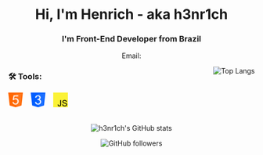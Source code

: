 <!--
**h3nr1ch/h3nr1ch** is a ✨ _special_ ✨ repository because its `README.md` (this file) appears on your GitHub profile.

Here are some ideas to get you started:

- 🔭 I’m currently working on ...
- 🌱 I’m currently learning ...
- 👯 I’m looking to collaborate on ...
- 🤔 I’m looking for help with ...
- 💬 Ask me about ...
- 📫 How to reach me: ...
- 😄 Pronouns: ...
- ⚡ Fun fact: ...
-->

<h1 align="center">Hi, I'm Henrich - aka h3nr1ch</h1>
<h3 align="center">I'm Front-End Developer from Brazil</h3>
<p align="center">Email: </p>

<div>
  <p><a href="https://github.com/anuraghazra/github-readme-stats"><img align="right" src="https://github-readme-stats.vercel.app/api/top-langs/?username=h3nr1ch&amp;layout=compact&amp;bg_color=555555&amp;title_color=ffffff&amp;text_color=ffffff&amp;icon_color=000000&amp;border_color=000000" alt="Top Langs"></a></p>
</div>

<div align="left">
  <h3>🛠️ Tools:</h3>
  <img src="https://github.com/h3nr1ch/h3nr1ch/blob/main/images/html5icon.png" alt="HTML5 Icon" height="30px">&nbsp;&nbsp;&nbsp;
  <img src="https://github.com/h3nr1ch/h3nr1ch/blob/main/images/cssicon.png" alt="CSS Icon" height="30px">&nbsp;&nbsp;&nbsp;
  <img src="https://github.com/h3nr1ch/h3nr1ch/blob/main/images/javascripticon.png" alt="JavaScript Icon" height="30px">&nbsp;&nbsp;&nbsp;
</div>

<br />

<div align="center">
  <p><img src="https://github-readme-stats.vercel.app/api?username=h3nr1ch&amp;show_icons=true&amp;count_private=true&amp;bg_color=555555&amp;title_color=ffffff&amp;text_color=ffffff&amp;icon_color=000000&amp;border_color=000000" alt="h3nr1ch&#39;s GitHub stats"></p>
</div>

<div align="center">
  <img src="https://img.shields.io/github/followers/h3nr1ch?color=black&amp;style=for-the-badge" alt="GitHub followers">
</div>
